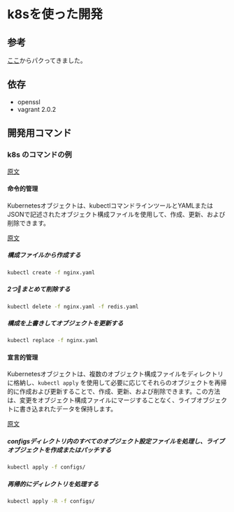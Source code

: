# k8sを使った開発

## 参考

[ここ](https://github.com/coreos/coreos-kubernetes/tree/master/multi-node/vagrant)からパクってきました。

## 依存

- openssl
- vagrant 2.0.2

<!-- https://coreos.com/tectonic/docs/latest/tutorials/kubernetes/getting-started.html 
https://github.com/coreos/coreos-kubernetes/tree/master/multi-node/vagrant
-->

## 開発用コマンド

### k8s のコマンドの例

[原文](https://kubernetes.io/docs/concepts/overview/object-management-kubectl/overview/)

#### 命令的管理

Kubernetesオブジェクトは、kubectlコマンドラインツールとYAMLまたはJSONで記述されたオブジェクト構成ファイルを使用して、作成、更新、および削除できます。

[原文](https://kubernetes.io/docs/concepts/overview/object-management-kubectl/imperative-config/)

##### 構成ファイルから作成する

```bash
kubectl create -f nginx.yaml
```

##### 2つまとめて削除する

```bash
kubectl delete -f nginx.yaml -f redis.yaml
```

##### 構成を上書きしてオブジェクトを更新する

```bash
kubectl replace -f nginx.yaml
```

#### 宣言的管理

Kubernetesオブジェクトは、複数のオブジェクト構成ファイルをディレクトリに格納し、`kubectl apply` を使用して必要に応じてそれらのオブジェクトを再帰的に作成および更新することで、作成、更新、および削除できます。この方法は、変更をオブジェクト構成ファイルにマージすることなく、ライブオブジェクトに書き込まれたデータを保持します。

[原文](https://kubernetes.io/docs/concepts/overview/object-management-kubectl/declarative-config/)

##### configsディレクトリ内のすべてのオブジェクト設定ファイルを処理し、ライブオブジェクトを作成またはパッチする

```bash
kubectl apply -f configs/
```

##### 再帰的にディレクトリを処理する

```bash
kubectl apply -R -f configs/
```
